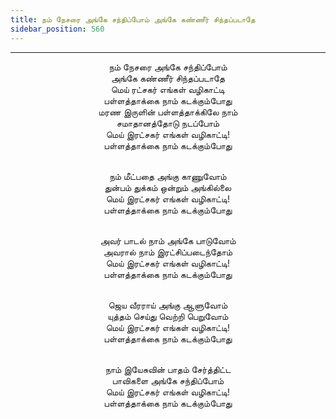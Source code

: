 ```yaml
---
title: நம் நேசரை அங்கே சந்திப்போம் அங்கே கண்ணீர் சிந்தப்படாதே
sidebar_position: 560
---
```


---
<center>
நம் நேசரை அங்கே சந்திப்போம்<br/>
அங்கே கண்ணீர் சிந்தப்படாதே<br/>
மெய் ரட்சகர் எங்கள் வழிகாட்டி<br/>
பள்ளத்தாக்கை நாம் கடக்கும்போது<br/>
மரண இருளின் பள்ளத்தாக்கிலே நாம்<br/>
சமாதானத்தோடு நடப்போம்<br/>
மெய் இரட்சகர் எங்கள் வழிகாட்டி!<br/>
பள்ளத்தாக்கை நாம் கடக்கும்போது<br/><br/>

நம் மீட்பதை அங்கு காணுவோம்<br/>
துன்பம் துக்கம் ஒன்றும் அங்கில்லை<br/>
மெய் இரட்சகர் எங்கள் வழிகாட்டி!<br/>
பள்ளத்தாக்கை நாம் கடக்கும்போது<br/><br/>

அவர் பாடல் நாம் அங்கே பாடுவோம்<br/>
அவரால் நாம் இரட்சிப்படைந்தோம்<br/>
மெய் இரட்சகர் எங்கள் வழிகாட்டி!<br/>
பள்ளத்தாக்கை நாம் கடக்கும்போது<br/><br/>

ஜெய வீரராய் அங்கு ஆளுவோம்<br/>
யுத்தம் செய்து வெற்றி பெறுவோம்<br/>
மெய் இரட்சகர் எங்கள் வழிகாட்டி!<br/>
பள்ளத்தாக்கை நாம் கடக்கும்போது<br/><br/>

நாம் இயேசுவின் பாதம் சேர்த்திட்ட<br/>
பாவிகளை அங்கே சந்திப்போம்<br/>
மெய் இரட்சகர் எங்கள் வழிகாட்டி!<br/>
பள்ளத்தாக்கை நாம் கடக்கும்போது
</center>